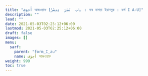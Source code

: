 ```yaml
---
title: "أَجوَف আজওয়াফ [باب  نَصَرَ  يَنصُرُ । বাব নাসারা ইয়ানসুরু । ফর্ম I A-U]"
description: ""
lead: ""
date: 2021-05-03T02:25:12+06:00
lastmod: 2021-05-03T02:25:12+06:00
draft: false
images: []
menu: 
  sarf:
    parent: "form_I_au"
    name: أَجوَف আজওয়াফ 
weight: 999
toc: true
---
```



